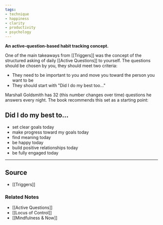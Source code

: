 ```yaml
---
tags:
- technique
- happiness
- clarity
- productivity
- psychology
---
```

**An active-question-based habit tracking concept.**

One of the main takeaways from [[Triggers]] was the concept of the structured asking of daily [[Active Questions]] to yourself. The questions should be chosen by you, they should meet two criteria:

- They need to be important to you and move you toward the person you want to be
- They should start with "Did I do my best too..."

Marshall Goldsmith has 32 (this number changes over time) questions he answers every night. The book recommends this set as a starting point:

## Did I do my best to...

- set clear goals today
- make progress toward my goals today
- find meaning today
- be happy today
- build positive relationships today
- be fully engaged today

---

## Source
- [[Triggers]]

### Related Notes
- [[Active Questions]] 
- [[Locus of Control]]
- [[Mindfulness & Now]]